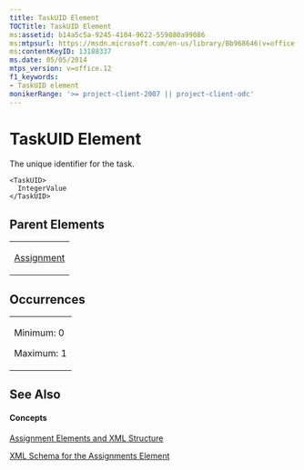 ```yaml
---
title: TaskUID Element
TOCTitle: TaskUID Element
ms:assetid: b14a5c5a-9245-4104-9622-559880a99086
ms:mtpsurl: https://msdn.microsoft.com/en-us/library/Bb968646(v=office.12)
ms:contentKeyID: 13188337
ms.date: 05/05/2014
mtps_version: v=office.12
f1_keywords:
- TaskUID element
monikerRange: '>= project-client-2007 || project-client-odc'
---
```


# TaskUID Element




The unique identifier for the task.

    <TaskUID>
      IntegerValue
    </TaskUID>

## Parent Elements

<table>
<colgroup>
<col style="width: 100%" />
</colgroup>
<tbody>
<tr class="odd">
<td><p><a href="bb968611(v=office.12).md">Assignment</a></p></td>
</tr>
</tbody>
</table>

## Occurrences

<table>
<colgroup>
<col style="width: 100%" />
</colgroup>
<tbody>
<tr class="odd">
<td><p>Minimum: 0</p>
<p>Maximum: 1</p></td>
</tr>
</tbody>
</table>

## See Also

#### Concepts

[Assignment Elements and XML Structure](assignment-elements-and-xml-structure.md)

[XML Schema for the Assignments Element](xml-schema-for-the-assignments-element.md)

